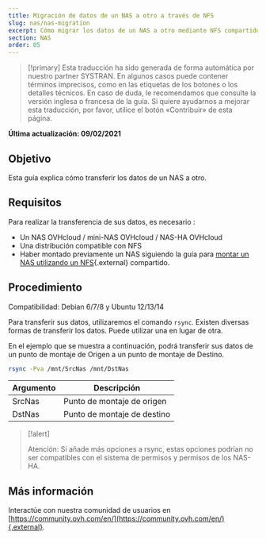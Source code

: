 ```yaml
---
title: Migración de datos de un NAS a otro a través de NFS
slug: nas/nas-migration
excerpt: Cómo migrar los datos de un NAS a otro mediante NFS compartido.
section: NAS
order: 05
---
```


> [!primary]
> Esta traducción ha sido generada de forma automática por nuestro partner SYSTRAN. En algunos casos puede contener términos imprecisos, como en las etiquetas de los botones o los detalles técnicos. En caso de duda, le recomendamos que consulte la versión inglesa o francesa de la guía. Si quiere ayudarnos a mejorar esta traducción, por favor, utilice el botón «Contribuir» de esta página.
> 

**Última actualización: 09/02/2021**

## Objetivo

Esta guía explica cómo transferir los datos de un NAS a otro. 

## Requisitos

Para realizar la transferencia de sus datos, es necesario :

- Un NAS OVHcloud / mini-NAS OVHcloud / NAS-HA OVHcloud
- Una distribución compatible con NFS
- Haber montado previamente un NAS siguiendo la guía para [montar un NAS utilizando un NFS](https://docs.ovh.com/es/storage/nas-nfs/){.external} compartido.

## Procedimiento

Compatibilidad: Debian 6/7/8 y Ubuntu 12/13/14

Para transferir sus datos, utilizaremos el comando `rsync`. Existen diversas formas de transferir los datos. Puede utilizar una en lugar de otra.

En el ejemplo que se muestra a continuación, podrá transferir sus datos de un punto de montaje de Origen a un punto de montaje de Destino.

```sh
rsync -Pva /mnt/SrcNas /mnt/DstNas
```

|Argumento|Descripción|
|---|---|
|SrcNas|Punto de montaje de origen|
|DstNas|Punto de montaje de destino|

> [!alert]
>
> Atención: Si añade más opciones a rsync, estas opciones podrían no ser compatibles con el sistema de permisos y permisos de los NAS-HA.
>

## Más información

Interactúe con nuestra comunidad de usuarios en [https://community.ovh.com/en/](https://community.ovh.com/en/){.external}.